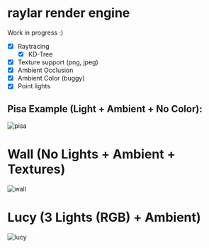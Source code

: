 # raylar render engine

Work in progress :)

- [x] Raytracing
  - [x] KD-Tree
- [x] Texture support (png, jpeg)
- [x] Ambient Occlusion
- [x] Ambient Color (buggy)
- [x] Point lights

## Pisa Example (Light + Ambient + No Color):

![pisa](https://www.islekdemir.com/image.png)

# Wall (No Lights + Ambient + Textures)
![wall](https://www.islekdemir.com/wall.png)

# Lucy (3 Lights (RGB) + Ambient)
![lucy](https://www.islekdemir.com/image_1.png)
